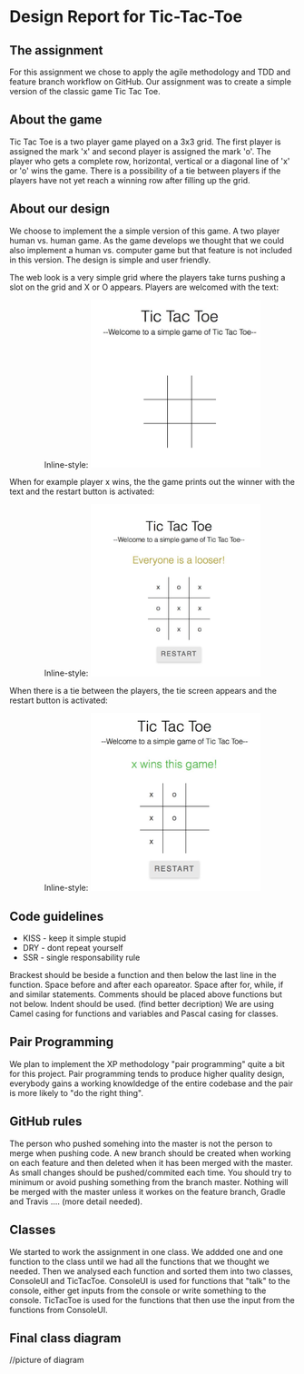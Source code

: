 Design Report for Tic-Tac-Toe
==============================

The assignment
----------------
For this assignment we chose to apply the agile methodology and TDD and feature branch workflow on GitHub. Our assignment was to create a simple version of the classic game Tic Tac Toe. 

About the game
----------------
Tic Tac Toe is a two player game played on a 3x3 grid. The first player is assigned the mark 'x' and second player is assigned the mark 'o'. The player who gets a complete row, horizontal, vertical or a diagonal line of 'x' or 'o' wins the game. There is a possibility of a tie between players if the players have not yet reach a winning row after filling up the grid.

About our design 
----------------
We choose to implement the a simple version of this game. A two player human vs. human game. As the game develops we thought that we could also implement a human vs. computer game but that feature is not included in this version. The design is simple and user friendly. 

The web look is a very simple grid where the players take turns pushing a slot on the grid and X or O appears. Players are welcomed with the text: 

<p align="center">
Inline-style:
<img src="https://github.com/Bazinga5/tic-tac-toe/blob/master/markdown/empty.jpg"  width="300">
</p>

When for example player x wins, the the game prints out the winner with the text and the restart button is activated:
<p align="center">
Inline-style:
<img src="https://github.com/Bazinga5/tic-tac-toe/blob/master/markdown/tie.jpg"  width="300">
</p>

When there is a tie between the players, the tie screen appears and the restart button is activated:
<p align="center">
Inline-style:
<img src="https://github.com/Bazinga5/tic-tac-toe/blob/master/markdown/xwins.jpg"  width="300">
</p>

Code guidelines
----------------

* KISS - keep it simple stupid
* DRY - dont repeat yourself
* SSR - single responsability rule

Brackest should be beside a function and then below the last line in the function. 
Space before and after each opareator. 
Space after for, while, if and similar statements. 
Comments should be placed above functions but not below. 
Indent should be used. (find better decription)
We are using Camel casing for functions and variables and Pascal casing for classes.

Pair Programming
------------------
We plan to implement the XP methodology "pair programming" quite a bit for this project. Pair programming tends to produce higher quality design, everybody gains a working knowldedge of the entire codebase and the pair is more likely to "do the right thing".

GitHub rules
----------------
The person who pushed somehing into the master is not the person to merge  when pushing code. 
A new branch should be created when working on each feature and then deleted when it has been merged with the master. 
As small changes should be pushed/commited each time. 
You should try to minimum or avoid pushing something from the branch master. 
Nothing will be merged with the master unless it workes on the feature branch, Gradle and Travis  .... (more detail needed).

Classes
----------------
We started to work the assignment in one class. We addded one and one function to the class until we had all the functions that we thought we needed. Then we analysed each function and sorted them into two classes, ConsoleUI and TicTacToe. ConsoleUI is used for functions that "talk" to the console, either get inputs from the console or write something to the console. TicTacToe is used for the functions that then use the input from the functions from ConsoleUI.

Final class diagram
----------------
//picture of diagram
